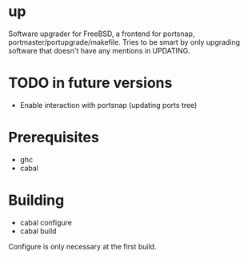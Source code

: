 up
==

Software upgrader for FreeBSD, a frontend for portsnap,
portmaster/portupgrade/makefile. Tries to be smart by only upgrading software
that doesn't have any mentions in UPDATING.

# TODO in future versions
- Enable interaction with portsnap (updating ports tree)

# Prerequisites
- ghc
- cabal

# Building
- cabal configure
- cabal build

Configure is only necessary at the first build.
